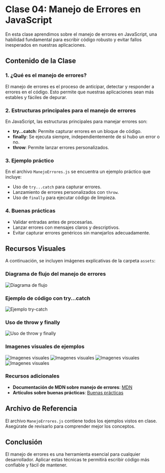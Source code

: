 # Clase 04: Manejo de Errores en JavaScript

En esta clase aprendimos sobre el manejo de errores en JavaScript, una habilidad fundamental para escribir código robusto y evitar fallos inesperados en nuestras aplicaciones.

## Contenido de la Clase

### 1. ¿Qué es el manejo de errores?

El manejo de errores es el proceso de anticipar, detectar y responder a errores en el código. Esto permite que nuestras aplicaciones sean más estables y fáciles de depurar.

### 2. Estructuras principales para el manejo de errores

En JavaScript, las estructuras principales para manejar errores son:

- **try...catch**: Permite capturar errores en un bloque de código.
- **finally**: Se ejecuta siempre, independientemente de si hubo un error o no.
- **throw**: Permite lanzar errores personalizados.

### 3. Ejemplo práctico

En el archivo `ManejoErrores.js` se encuentra un ejemplo práctico que incluye:

- Uso de `try...catch` para capturar errores.
- Lanzamiento de errores personalizados con `throw`.
- Uso de `finally` para ejecutar código de limpieza.

### 4. Buenas prácticas

- Validar entradas antes de procesarlas.
- Lanzar errores con mensajes claros y descriptivos.
- Evitar capturar errores genéricos sin manejarlos adecuadamente.

## Recursos Visuales

A continuación, se incluyen imágenes explicativas de la carpeta `assets`:

### Diagrama de flujo del manejo de errores

![Diagrama de flujo](./assets/diagramajs.png)

### Ejemplo de código con try...catch

![Ejemplo try-catch](./assets/ejemplo-try-catch.jpg)

### Uso de throw y finally

![Uso de throw y finally](./assets/uso-throw-finally.png)

### Imagenes visuales de ejemplos

![Imagenes visuales](./assets/1js.jpg)
![Imagenes visuales](./assets/2js.png)
![Imagenes visuales](./assets/3js.jpg)
![Imagenes visuales](./assets/4js.jpg)

### Recursos adicionales

- **Documentación de MDN sobre manejo de errores**: [MDN](https://developer.mozilla.org/es/docs/Web/JavaScript/Guide/Control_flow_and_error_handling)
- **Artículos sobre buenas prácticas**: [Buenas prácticas](https://example.com/buenas-practicas)

## Archivo de Referencia

El archivo `ManejoErrores.js` contiene todos los ejemplos vistos en clase. Asegúrate de revisarlo para comprender mejor los conceptos.

## Conclusión

El manejo de errores es una herramienta esencial para cualquier desarrollador. Aplicar estas técnicas te permitirá escribir código más confiable y fácil de mantener.
